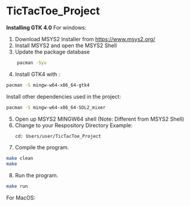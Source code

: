 # TicTacToe_Project

**Installing GTK 4.0**
For windows:
1. Download MSYS2 Installer from https://www.msys2.org/
2. Install MSYS2 and open the MSYS2 Shell
3. Update the package database
```bash
    pacman -Syu
```
4. Install GTK4 with :
```bash 
pacman -S mingw-w64-x86_64-gtk4
```
Install other dependencies used in the project:
```bash 
pacman -S mingw-w64-x86_64-SDL2_mixer
```

5. Open up MSYS2 MINGW64 shell (Note: Different from MSYS2 Shell)
6. Change to your Respository Directory 
   Example:
   ```bash
   cd: Users/user/TicTacToe_Project
   ```
7. Compile the program.
```bash
make clean
make
```

8. Run the program.
```bash
make run
```

For MacOS:

